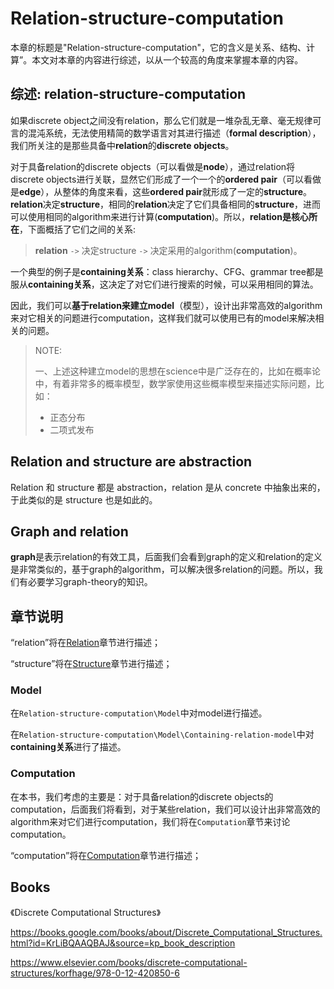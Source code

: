 # Relation-structure-computation

本章的标题是"Relation-structure-computation"，它的含义是关系、结构、计算”。本文对本章的内容进行综述，以从一个较高的角度来掌握本章的内容。



## 综述: relation-structure-computation

如果discrete object之间没有relation，那么它们就是一堆杂乱无章、毫无规律可言的混沌系统，无法使用精简的数学语言对其进行描述（**formal description**），我们所关注的是那些具备中**relation**的**discrete objects**。

对于具备relation的discrete objects（可以看做是**node**），通过relation将discrete objects进行关联，显然它们形成了一个一个的**ordered pair**（可以看做是**edge**），从整体的角度来看，这些**ordered pair**就形成了一定的**structure**。**relation**决定**structure**，相同的**relation**决定了它们具备相同的**structure**，进而可以使用相同的algorithm来进行计算(**computation**)。所以，**relation是核心所在**，下面概括了它们之间的关系: 

> **relation** `->` 决定structure  `->` 决定采用的algorithm(**computation**)。

一个典型的例子是**containing关系**：class hierarchy、CFG、grammar tree都是服从**containing关系**，这决定了对它们进行搜索的时候，可以采用相同的算法。

因此，我们可以**基于relation来建立model**（模型），设计出非常高效的algorithm来对它相关的问题进行computation，这样我们就可以使用已有的model来解决相关的问题。

> NOTE: 
>
> 一、上述这种建立model的思想在science中是广泛存在的，比如在概率论中，有着非常多的概率模型，数学家使用这些概率模型来描述实际问题，比如：
>
> - 正态分布
> - 二项式发布



## Relation and structure are abstraction

Relation 和 structure 都是 abstraction，relation 是从 concrete 中抽象出来的，于此类似的是 structure 也是如此的。



## Graph and relation

**graph**是表示relation的有效工具，后面我们会看到graph的定义和relation的定义是非常类似的，基于graph的algorithm，可以解决很多relation的问题。所以，我们有必要学习graph-theory的知识。



## 章节说明

“relation”将在[Relation](./Relation/index.md)章节进行描述；

“structure”将在[Structure](./Structure/index.md)章节进行描述；

### Model

在`Relation-structure-computation\Model`中对model进行描述。

在`Relation-structure-computation\Model\Containing-relation-model`中对**containing关系**进行了描述。

### Computation

在本书，我们考虑的主要是：对于具备relation的discrete objects的computation，后面我们将看到，对于某些relation，我们可以设计出非常高效的algorithm来对它们进行computation，我们将在`Computation`章节来讨论computation。

“computation”将在[Computation](./Computation/index.md)章节进行描述；



## Books

 《Discrete Computational Structures》

https://books.google.com/books/about/Discrete_Computational_Structures.html?id=KrLiBQAAQBAJ&source=kp_book_description

https://www.elsevier.com/books/discrete-computational-structures/korfhage/978-0-12-420850-6


